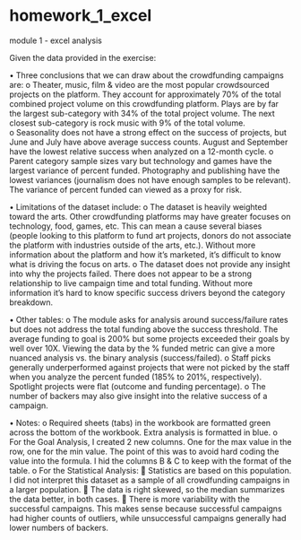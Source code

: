 # homework_1_excel
module 1 - excel analysis


Given the data provided in the exercise:

•	Three conclusions that we can draw about the crowdfunding campaigns are:
o	Theater, music, film & video are the most popular crowdsourced projects on the platform. They account for approximately 70% of the total combined project volume on this crowdfunding platform. Plays are by far the largest sub-category with 34% of the total project volume. The next closest sub-category is rock music with 9% of the total volume.  
o	Seasonality does not have a strong effect on the success of projects, but June and July have above average success counts. August and September have the lowest relative success when analyzed on a 12-month cycle. 
o	Parent category sample sizes vary but technology and games have the largest variance of percent funded. Photography and publishing have the lowest variances (journalism does not have enough samples to be relevant). The variance of percent funded can viewed as a proxy for risk. 

•	Limitations of the dataset include:
o	The dataset is heavily weighted toward the arts. Other crowdfunding platforms may have greater focuses on technology, food, games, etc. This can mean a cause several biases (people looking to this platform to fund art projects, donors do not associate the platform with industries outside of the arts, etc.). Without more information about the platform and how it’s marketed, it’s difficult to know what is driving the focus on arts. 
o	The dataset does not provide any insight into why the projects failed. There does not appear to be a strong relationship to live campaign time and total funding. Without more information it’s hard to know specific success drivers beyond the category breakdown. 

•	Other tables:
o	The module asks for analysis around success/failure rates but does not address the total funding above the success threshold. The average funding to goal is 200% but some projects exceeded their goals by well over 10X. Viewing the data by the % funded metric can give a more nuanced analysis vs. the binary analysis (success/failed). 
o	Staff picks generally underperformed against projects that were not picked by the staff when you analyze the percent funded (185% to 201%, respectively). Spotlight projects were flat (outcome and funding percentage). 
o	The number of backers may also give insight into the relative success of a campaign. 

•	Notes:
o	Required sheets (tabs) in the workbook are formatted green across the bottom of the workbook. Extra analysis is formatted in blue. 
o	For the Goal Analysis, I created 2 new columns. One for the max value in the row, one for the min value. The point of this was to avoid hard coding the value into the formula. I hid the columns B & C to keep with the format of the table. 
o	For the Statistical Analysis:
	Statistics are based on this population. I did not interpret this dataset as a sample of all crowdfunding campaigns in a larger population. 
	The data is right skewed, so the median summarizes the data better, in both cases. 
	There is more variability with the successful campaigns. This makes sense because successful campaigns had higher counts of outliers, while unsuccessful campaigns generally had lower numbers of backers. 
